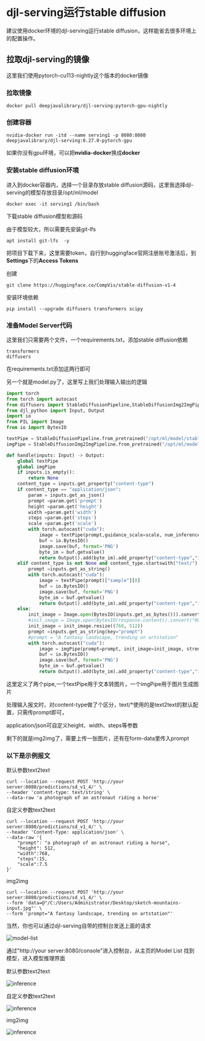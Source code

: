 # djl-serving运行stable diffusion

建议使用docker环境的djl-serving运行stable diffusion，这样能省去很多环境上的配置操作。

## 拉取djl-serving的镜像
这里我们使用pytorch-cu113-nightly这个版本的docker镜像

### 拉取镜像

`docker pull deepjavalibrary/djl-serving:pytorch-gpu-nightly`

### 创建容器

`nvidia-docker run -itd --name serving1 -p 8080:8080 deepjavalibrary/djl-serving:0.27.0-pytorch-gpu`

如果你没有gpu环境，可以把**nvidia-docker**换成**docker**

### 安装stable diffusion环境

进入到docker容器内，选择一个目录存放stable diffusion源码，这里我选择djl-serving的模型存放目录/opt/ml/model

`docker exec -it serving1 /bin/bash`

下载stable diffusion模型和源码

由于模型较大，所以需要先安装git-lfs

`apt install git-lfs  -y`

把项目下载下来，这里需要token，自行到huggingface官网注册账号激活后，到**Settings**下的**Access Tokens**

创建

`git clone https://huggingface.co/CompVis/stable-diffusion-v1-4`

安装环境依赖

`pip install --upgrade diffusers transformers scipy`

### 准备Model Server代码
这里我们只需要两个文件，一个requirements.txt，添加stable diffusion依赖

```text
transformers
diffusers
```
在requirements.txt添加这两行即可

另一个就是model.py了，这里写上我们处理输入输出的逻辑
```python
import torch
from torch import autocast
from diffusers import StableDiffusionPipeline,StableDiffusionImg2ImgPipeline
from djl_python import Input, Output
import io
from PIL import Image
from io import BytesIO

textPipe = StableDiffusionPipeline.from_pretrained("/opt/ml/model/stable-diffusion-v1-4",revision="fp16", torch_dtype=torch.float16).to("cuda")
imgPipe = StableDiffusionImg2ImgPipeline.from_pretrained("/opt/ml/model/stable-diffusion-v1-4",revision="fp16", torch_dtype=torch.float16).to("cuda")

def handle(inputs: Input) -> Output:
    global textPipe
    global imgPipe
    if inputs.is_empty():
        return None
    content_type = inputs.get_property("content-type")
    if content_type == "application/json":
        param = inputs.get_as_json()
        prompt =param.get('prompt')
        height =param.get('height')
        width =param.get('width')
        steps =param.get('steps')
        scale =param.get('scale')
        with torch.autocast("cuda"):
            image = textPipe(prompt,guidance_scale=scale, num_inference_steps=steps,height=height, width=width)["sample"][0]
            buf = io.BytesIO()
            image.save(buf, format='PNG')
            byte_im = buf.getvalue()
            return Output().add(byte_im).add_property("content-type","image/png")
    elif content_type is not None and content_type.startswith("text/"):
        prompt =inputs.get_as_string()
        with torch.autocast("cuda"):
            image = textPipe(prompt)["sample"][0]
            buf = io.BytesIO()
            image.save(buf, format='PNG')
            byte_im = buf.getvalue()
            return Output().add(byte_im).add_property("content-type","image/png")
    else:
        init_image = Image.open(BytesIO(inputs.get_as_bytes())).convert("RGB")
        #init_image = Image.open(BytesIO(response.content)).convert("RGB")
        init_image = init_image.resize((768, 512))
        prompt =inputs.get_as_string(key="prompt")
        #prompt = "A fantasy landscape, trending on artstation"
        with torch.autocast("cuda"):
            image = imgPipe(prompt=prompt, init_image=init_image, strength=0.75, guidance_scale=7.5).images[0]
            buf = io.BytesIO()
            image.save(buf, format='PNG')
            byte_im = buf.getvalue()
            return Output().add(byte_im).add_property("content-type","image/png")
```

这里定义了两个pipe,一个textPipe用于文本转图片，一个imgPipe用于图片生成图片

处理输入报文时，对content-type做了个区分，text/*使用的是text2text的默认配置，只需传prompt即可，

application/json可自定义height、width、steps等参数

剩下的就是img2img了，需要上传一张图片，还有在form-data里传入prompt

### 以下是示例报文

默认参数text2text
```
curl --location --request POST 'http://your server:8080/predictions/sd_v1_4/' \
--header 'content-type: text/string' \
--data-raw 'a photograph of an astronaut riding a horse'
```
自定义参数text2text
```
curl --location --request POST 'http://your server:8080/predictions/sd_v1_4/' \
--header 'Content-Type: application/json' \
--data-raw '{
    "prompt": "a photograph of an astronaut riding a horse",
    "height": 512,
    "width":768,
    "steps":15,
    "scale":7.5
}'
```

img2img
```
curl --location --request POST 'http://your server:8080/predictions/sd_v1_4/' \
--form 'data=@"/C:/Users/Administrator/Desktop/sketch-mountains-input.jpg"' \
--form 'prompt="A fantasy landscape, trending on artstation"'
```
当然，你也可以通过djl-serving自带的控制台发送上面的请求

![model-list](img/model-list.png)

通过"http://your server:8080/console"进入控制台，从主页的Model List 找到模型，进入模型推理界面

默认参数text2text

![inference](img/inference.png)

自定义参数text2text

![inference](img/text2text.png)

img2img

![inference](img/img2img.png)
